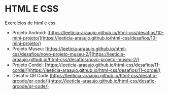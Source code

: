 HTML E CSS
=======
Exercícios de html e css

- Projeto Android: [https://leeticia-araaujo.github.io/html-css/desafios/10-mini-projeto/](https://leeticia-araaujo.github.io/html-css/desafios/10-mini-projeto/)
- Projeto Museu: [https://leeticia-araaujo.github.io/html-css/desafios/novo-projeto-museu-2/](https://leeticia-araaujo.github.io/html-css/desafios/novo-projeto-museu-2/)
- Projeto Cordel: [https://leeticia-araaujo.github.io/html-css/desafios/11-cordel/](https://leeticia-araaujo.github.io/html-css/desafios/11-cordel/) 
- Desafio QR Code [https://leeticia-araaujo.github.io/html-css/desafio-qrcode/qr-code/](https://leeticia-araaujo.github.io/html-css/desafio-qrcode/qr-code/)
